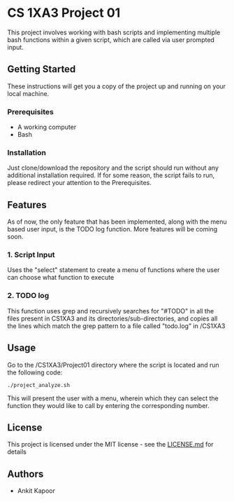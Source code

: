 # CS 1XA3 Project 01

This project involves working with bash scripts and implementing multiple bash functions within a given script, which are called via user prompted input.

## Getting Started
These instructions will get you a copy of the project up and running on your local machine.

### Prerequisites
* A working computer
* Bash 

### Installation
Just clone/download the repository and the script should run without any additional installation required. If for some reason, the script fails to run, please redirect your attention to the Prerequisites.

## Features
As of now, the only feature that has been implemented, along with the menu based user input, is the TODO log function. More features will be coming soon.

### 1. Script Input
Uses the "select" statement to create a menu of functions where the user can choose what function to execute

### 2. TODO log
This function uses grep and recursively searches for "#TODO" in all the files present in CS1XA3 and its directories/sub-directories, and copies all the lines which match the grep pattern to a file called "todo.log" in /CS1XA3

## Usage
Go to the /CS1XA3/Project01 directory where the script is located and run the following code:
    
    ./project_analyze.sh

This will present the user with a menu, wherein which they can select the function they would like to call by entering the corresponding number.

## License
This project is licensed under the MIT license - see the [LICENSE.md](LICENSE.md) for details

## Authors
* Ankit Kapoor
